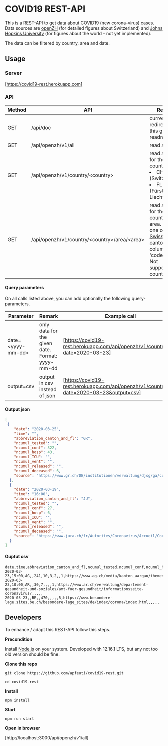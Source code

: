 # COVID19 REST-API
This is a REST-API to get data about COVID19 (new corona-virus) cases. Data sources are [openZH](https://github.com/openZH/covid_19/tree/master/fallzahlen_kanton_total_csv) (for detailed figures about Switzerland) and [Johns Hopkins University](https://github.com/CSSEGISandData/COVID-19/tree/master/csse_covid_19_data/csse_covid_19_time_series) (for figures about the world - not yet implemented).

The data can be filtered by country, area and date.


## Usage
### Server
[https://covid19-rest.herokuapp.com]

### API
|Method | API                                                     | Remark                                                                                                                                                                                           | Example call                                                            |
|-------|---------------------------------------------------------|--------------------------------------------------------------------------------------------------------------------------------------------------------------------------------------------------|-------------------------------------------------------------------------|
| GET   | /api/doc                                                | currently a redirect to this github-readme                                                                                                                                                       | [https://covid19-rest.herokuapp.com/api/doc]                            |
| GET   | /api/openzh/v1/all                                      | read all data                                                                                                                                                                                    | [https://covid19-rest.herokuapp.com/api/openzh/v1/all]                  |
| GET   | /api/openzh/v1/country/\<country>                       | read all data for the given country. <br> <li> CH (Switzlerand) <li> FL (Fürstentum Liechtenstein)                                                                                               | [https://covid19-rest.herokuapp.com/api/openzh/v1/country/CH]           |
| GET   | /api/openzh/v1/country/\<country>/area/\<area>          | read all data for the given country and area. Area is one of this [Swiss-cantons](https://en.wikipedia.org/wiki/Cantons_of_Switzerland#List), column 'code'. <br> Not supported for country FL   | [https://covid19-rest.herokuapp.com/api/openzh/v1/country/CH/area/BE]   |

#### Query parameters
On all calls listed above, you can add optionally the following query-parameters.

|Parameter              | Remark                                             | Example call                                                                             | 
|-----------------------|----------------------------------------------------|------------------------------------------------------------------------------------------|
| date=\<yyyy-mm-dd>    | only data for the given date. Format: yyyy-mm-dd   | [https://covid19-rest.herokuapp.com/api/openzh/v1/country/CH?date=2020-03-23]            |
| output=csv            | output in csv instead of json                      | [https://covid19-rest.herokuapp.com/api/openzh/v1/country/CH?date=2020-03-23&output=csv] |

#### Output json
```json
[
 {
    "date": "2020-03-25",
    "time": "",
    "abbreviation_canton_and_fl": "GR",
    "ncumul_tested": "",
    "ncumul_conf": 322,
    "ncumul_hosp": 43,
    "ncumul_ICU": "",
    "ncumul_vent": "",
    "ncumul_released": "",
    "ncumul_deceased": 6,
    "source": "https://www.gr.ch/DE/institutionen/verwaltung/djsg/ga/coronavirus/info/Seiten/Start.aspx"
  },
  {
    "date": "2020-03-19",
    "time": "16:00",
    "abbreviation_canton_and_fl": "JU",
    "ncumul_tested": "",
    "ncumul_conf": 27,
    "ncumul_hosp": 6,
    "ncumul_ICU": "",
    "ncumul_vent": "",
    "ncumul_released": "",
    "ncumul_deceased": "",
    "source": "https://www.jura.ch/fr/Autorites/Coronavirus/Accueil/Coronavirus-Informations-officielles-a-la-population-jurassienne.html"
  }
]
```

#### Ouptut csv
```
date,time,abbreviation_canton_and_fl,ncumul_tested,ncumul_conf,ncumul_hosp,ncumul_ICU,ncumul_vent,ncumul_released,ncumul_deceased,source,ncumul_ICF,ncumul_ICU_intub,ncumul_deceased_suspect,TotalPosTests1,TotalCured
2020-03-23,15:00,AG,,241,10,3,2,,1,https://www.ag.ch/media/kanton_aargau/themen_1/coronavirus_1/lagebulletins/200323_KFS_Coronavirus_Lagebulletin_17.pdf,,,,,
2020-03-23,10:00,AR,,30,7,,,,1,https://www.ar.ch/verwaltung/departement-gesundheit-und-soziales/amt-fuer-gesundheit/informationsseite-coronavirus/,,,,,
2020-03-23,,BE,,470,,,,,5,https://www.besondere-lage.sites.be.ch/besondere-lage_sites/de/index/corona/index.html,,,,,
```

## Developers
To enhance / adapt this REST-API follow this steps.

**Precondition**

Install [Node.js](https://nodejs.org) on your system. Developed with 12.16.1 LTS, but any not too old version should be fine.

**Clone this repo**

`git clone https://github.com/apfeuti/covid19-rest.git`

`cd covid19-rest`

**Install**

`npm install`

**Start**

`npm run start`

**Open in browser**

[http://localhost:3000/api/openzh/v1/all]
